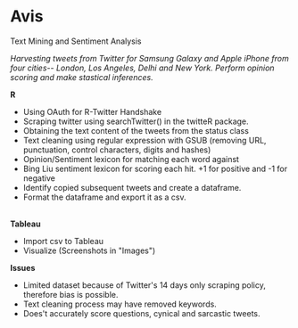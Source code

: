 # Avis
Text Mining and Sentiment Analysis

*Harvesting tweets from Twitter for Samsung Galaxy and Apple iPhone from four cities-- London, Los Angeles, Delhi and New York. Perform opinion scoring and make stastical inferences.*

<strong> R </strong> <br>
<ul>
<li> Using OAuth for R-Twitter Handshake
<li> Scraping twitter using searchTwitter() in the twitteR package.
<li> Obtaining the text content of the tweets from the status class
<li> Text cleaning using regular expression with GSUB (removing URL, punctuation, control characters, digits and hashes)
<li> Opinion/Sentiment lexicon for matching each word against
<li> Bing Liu sentiment lexicon for scoring each hit. +1 for positive and -1 for negative
  <li> Identify copied subsequent tweets and create a dataframe.
<li> Format the dataframe and export it as a csv.
  </ul>
  
  
<br>
<strong> Tableau </strong> <br>
<ul>
<li> Import csv to Tableau
<li> Visualize (Screenshots in "Images")
</ul> 
  
 <strong> Issues </strong> <br>
  <ul>
<li> Limited dataset because of Twitter's 14 days only scraping policy, therefore bias is possible.
<li> Text cleaning process may have removed keywords.
  <li> Does't accurately score questions, cynical and sarcastic tweets.
</ul> 

